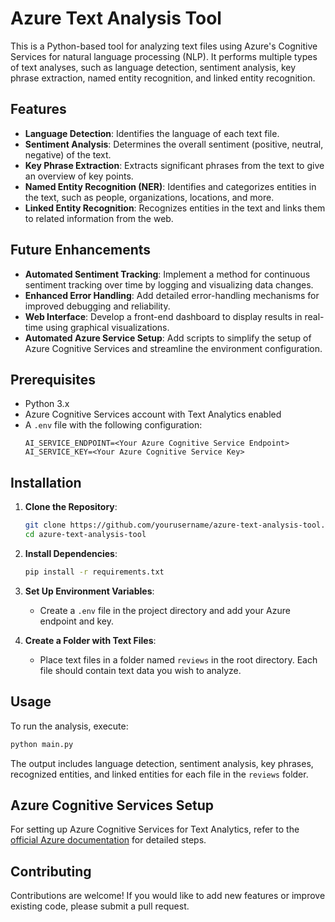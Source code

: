 # Azure Text Analysis Tool

This is a Python-based tool for analyzing text files using Azure's Cognitive Services for natural language processing (NLP). It performs multiple types of text analyses, such as language detection, sentiment analysis, key phrase extraction, named entity recognition, and linked entity recognition.

## Features

- **Language Detection**: Identifies the language of each text file.
- **Sentiment Analysis**: Determines the overall sentiment (positive, neutral, negative) of the text.
- **Key Phrase Extraction**: Extracts significant phrases from the text to give an overview of key points.
- **Named Entity Recognition (NER)**: Identifies and categorizes entities in the text, such as people, organizations, locations, and more.
- **Linked Entity Recognition**: Recognizes entities in the text and links them to related information from the web.

## Future Enhancements

- **Automated Sentiment Tracking**: Implement a method for continuous sentiment tracking over time by logging and visualizing data changes.
- **Enhanced Error Handling**: Add detailed error-handling mechanisms for improved debugging and reliability.
- **Web Interface**: Develop a front-end dashboard to display results in real-time using graphical visualizations.
- **Automated Azure Service Setup**: Add scripts to simplify the setup of Azure Cognitive Services and streamline the environment configuration.

## Prerequisites

- Python 3.x
- Azure Cognitive Services account with Text Analytics enabled
- A `.env` file with the following configuration:
  ```plaintext
  AI_SERVICE_ENDPOINT=<Your Azure Cognitive Service Endpoint>
  AI_SERVICE_KEY=<Your Azure Cognitive Service Key>
  ```

## Installation

1. **Clone the Repository**:
   ```bash
   git clone https://github.com/yourusername/azure-text-analysis-tool.git
   cd azure-text-analysis-tool
   ```

2. **Install Dependencies**:
   ```bash
   pip install -r requirements.txt
   ```

3. **Set Up Environment Variables**:
   - Create a `.env` file in the project directory and add your Azure endpoint and key.

4. **Create a Folder with Text Files**:
   - Place text files in a folder named `reviews` in the root directory. Each file should contain text data you wish to analyze.

## Usage

To run the analysis, execute:

```bash
python main.py
```

The output includes language detection, sentiment analysis, key phrases, recognized entities, and linked entities for each file in the `reviews` folder.


## Azure Cognitive Services Setup

For setting up Azure Cognitive Services for Text Analytics, refer to the [official Azure documentation](https://docs.microsoft.com/azure/cognitive-services/text-analytics/) for detailed steps.

## Contributing

Contributions are welcome! If you would like to add new features or improve existing code, please submit a pull request.
